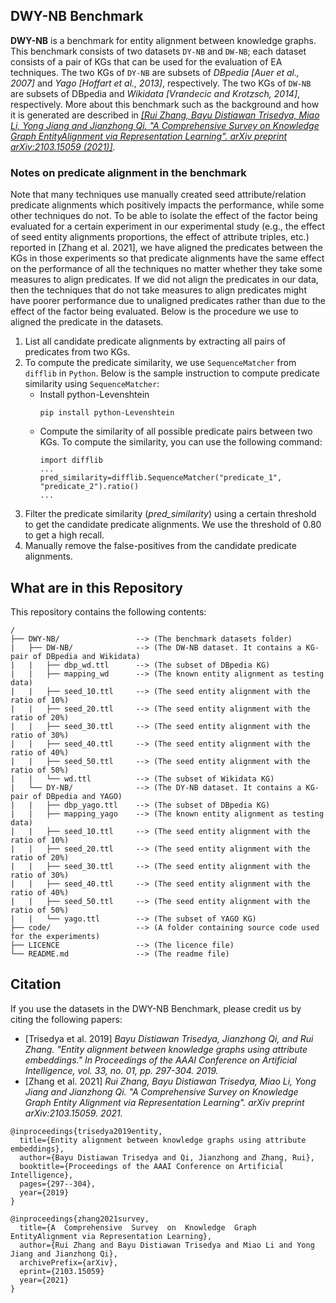 ## DWY-NB Benchmark
**DWY-NB** is a benchmark for entity alignment between knowledge graphs. This benchmark consists of two datasets `DY-NB` and `DW-NB`; each dataset consists of a pair of KGs that can be used for the evaluation of EA techniques. The two KGs of `DY-NB` are subsets of *DBpedia [Auer et al., 2007]* and *Yago [Hoffart et al., 2013]*, respectively. The two KGs of `DW-NB` are subsets of DBpedia and *Wikidata [Vrandecic and Krotzsch, 2014]*, respectively. More about this benchmark such as the background and how it is generated are described in [*[Rui Zhang, Bayu Distiawan Trisedya, Miao Li, Yong Jiang and Jianzhong Qi. "A  Comprehensive  Survey  on  Knowledge  Graph  EntityAlignment via Representation Learning". arXiv preprint arXiv:2103.15059 (2021)]*](https://arxiv.org/abs/2103.15059).

### Notes on predicate alignment in the benchmark
Note that many techniques use manually created seed attribute/relation predicate alignments which positively impacts the performance, while some other techniques do not. To be able to isolate the effect of the factor being evaluated for a certain experiment in our experimental study (e.g., the effect of seed entity alignments proportions, the effect of attribute triples, etc.) reported in [Zhang et al. 2021], we have aligned the predicates between the KGs in those experiments so that predicate alignments have the same effect on the performance of all the techniques no matter whether they take some measures to align predicates. If we did not align the predicates in our data, then the techniques that do not take measures to align predicates might have poorer performance due to unaligned predicates rather than due to the effect of the factor being evaluated. Below is the procedure we use to aligned the predicate in the datasets.

1. List all candidate predicate alignments by extracting all pairs of predicates from two KGs.
2. To compute the predicate similarity, we use `SequenceMatcher` from `difflib` in `Python`. Below is the sample instruction to compute predicate similarity using `SequenceMatcher`: 
   * Install python-Levenshtein
      ```
      pip install python-Levenshtein
      ```
   * Compute the similarity of all possible predicate pairs between two KGs. To compute the similarity, you can use the following command:
      ```
      import difflib
      ...
      pred_similarity=difflib.SequenceMatcher("predicate_1", "predicate_2").ratio()
      ...
3. Filter the predicate similarity (*pred_similarity*) using a certain threshold to get the candidate predicate alignments. We use the threshold of 0.80 to get a high recall.
4. Manually remove the false-positives from the candidate predicate alignments.


## What are in this Repository
This repository contains the following contents:
```
/
├── DWY-NB/                 --> (The benchmark datasets folder)
|   ├── DW-NB/              --> (The DW-NB dataset. It contains a KG-pair of DBpedia and Wikidata)
|   |   ├── dbp_wd.ttl      --> (The subset of DBpedia KG)
|   |   ├── mapping_wd      --> (The known entity alignment as testing data)
|   |   ├── seed_10.ttl     --> (The seed entity alignment with the ratio of 10%)
|   |   ├── seed_20.ttl     --> (The seed entity alignment with the ratio of 20%)
|   |   ├── seed_30.ttl     --> (The seed entity alignment with the ratio of 30%)
|   |   ├── seed_40.ttl     --> (The seed entity alignment with the ratio of 40%)
|   |   ├── seed_50.ttl     --> (The seed entity alignment with the ratio of 50%)
|   |   └── wd.ttl          --> (The subset of Wikidata KG)
|   └── DY-NB/              --> (The DY-NB dataset. It contains a KG-pair of DBpedia and YAGO)
|   |   ├── dbp_yago.ttl    --> (The subset of DBpedia KG)
|   |   ├── mapping_yago    --> (The known entity alignment as testing data)
|   |   ├── seed_10.ttl     --> (The seed entity alignment with the ratio of 10%)
|   |   ├── seed_20.ttl     --> (The seed entity alignment with the ratio of 20%)
|   |   ├── seed_30.ttl     --> (The seed entity alignment with the ratio of 30%)
|   |   ├── seed_40.ttl     --> (The seed entity alignment with the ratio of 40%)
|   |   ├── seed_50.ttl     --> (The seed entity alignment with the ratio of 50%)
|   |   └── yago.ttl        --> (The subset of YAGO KG)
├── code/                   --> (A folder containing source code used for the experiments)   
├── LICENCE                 --> (The licence file)
└── README.md               --> (The readme file)
```

## Citation
If you use the datasets in the DWY-NB Benchmark, please credit us by citing the following papers:

* [Trisedya et al. 2019] *Bayu Distiawan Trisedya, Jianzhong Qi, and Rui Zhang. "Entity alignment between knowledge graphs using attribute embeddings." In Proceedings of the AAAI Conference on Artificial Intelligence, vol. 33, no. 01, pp. 297-304. 2019.*
* [Zhang et al. 2021] *Rui Zhang, Bayu Distiawan Trisedya, Miao Li, Yong Jiang and Jianzhong Qi. "A  Comprehensive  Survey  on  Knowledge  Graph  Entity Alignment via Representation Learning". arXiv preprint arXiv:2103.15059. 2021.*

```
@inproceedings{trisedya2019entity,
  title={Entity alignment between knowledge graphs using attribute embeddings},
  author={Bayu Distiawan Trisedya and Qi, Jianzhong and Zhang, Rui},
  booktitle={Proceedings of the AAAI Conference on Artificial Intelligence},
  pages={297--304},
  year={2019}
}

@inproceedings{zhang2021survey,
  title={A  Comprehensive  Survey  on  Knowledge  Graph  EntityAlignment via Representation Learning},
  author={Rui Zhang and Bayu Distiawan Trisedya and Miao Li and Yong Jiang and Jianzhong Qi},
  archivePrefix={arXiv},
  eprint={2103.15059}
  year={2021}
}
```
